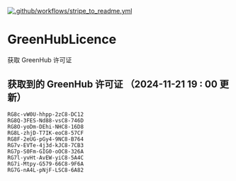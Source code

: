 [![.github/workflows/stripe_to_readme.yml](https://github.com/zjx-kimi/GreenHubLicence/actions/workflows/stripe_to_readme.yml/badge.svg)](https://github.com/zjx-kimi/GreenHubLicence/actions/workflows/stripe_to_readme.yml)
# GreenHubLicence
获取 GreenHub 许可证
## 获取到的 GreenHub 许可证 （2024-11-21 19 : 00 更新）
```
RG8c-vW0U-hhpp-2zC8-DC12
RG8Q-3FES-Nd88-vsC8-746D
RG8O-yoDm-DEhi-NHC8-16D8
RG8L-zhjD-T7IK-eoC8-57CF
RG8F-2eUG-pGy4-9NC8-B764
RG7v-EVTe-4j3d-kJC8-7CB3
RG7p-S0Fm-GIG0-oOC8-326A
RG7l-yvHt-AvEW-yiC8-5A4C
RG7i-Mtpy-G579-66C8-9F6A
RG7G-nA4L-pNjF-LSC8-6A82
```
